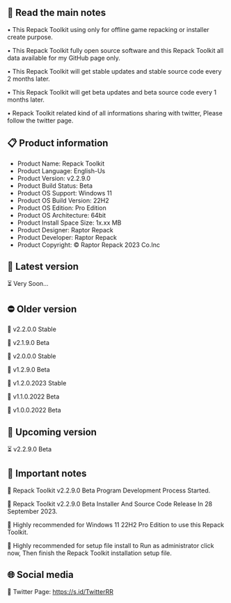 📝 Read the main notes
----------------------

• This Repack Toolkit using only for offline game repacking or installer create purpose.

• This Repack Toolkit fully open source software and this Repack Toolkit all data available for my GitHub page only.

• This Repack Toolkit will get stable updates and stable source code every 2 months later.

• This Repack Toolkit will get beta updates and beta source code every 1 months later.

• Repack Toolkit related kind of all informations sharing with twitter, Please follow the twitter page.

📋 Product information
----------------------
- Product Name: Repack Toolkit
- Product Language: English-Us
- Product Version: v2.2.9.0
- Product Build Status: Beta
- Product OS Support: Windows 11
- Product OS Build Version: 22H2
- Product OS Edition: Pro Edition
- Product OS Architecture: 64bit
- Product Install Space Size: 1x.xx MB
- Product Designer: Raptor Repack
- Product Developer: Raptor Repack
- Product Copyright: © Raptor Repack 2023 Co.Inc

🌟 Latest version
-----------------
⏳ Very Soon...

⛔ Older version
----------------
🚫 v2.2.0.0 Stable

🚫 v2.1.9.0 Beta

🚫 v2.0.0.0 Stable

🚫 v1.2.9.0 Beta

🚫 v1.2.0.2023 Stable

🚫 v1.1.0.2022 Beta

🚫 v1.0.0.2022 Beta

📢 Upcoming version
-------------------
⏳ v2.2.9.0 Beta

📝 Important notes
------------------
🔴 Repack Toolkit v2.2.9.0 Beta Program Development Process Started.

🔴 Repack Toolkit v2.2.9.0 Beta Installer And Source Code Release In 28 September 2023.

🔴 Highly recommended for Windows 11 22H2 Pro Edition to use this Repack Toolkit.

🔴 Highly recommended for setup file install to Run as administrator click now, Then finish the Repack Toolkit installation setup file.

🌐 Social media
---------------
🔗 Twitter Page: https://s.id/TwitterRR
